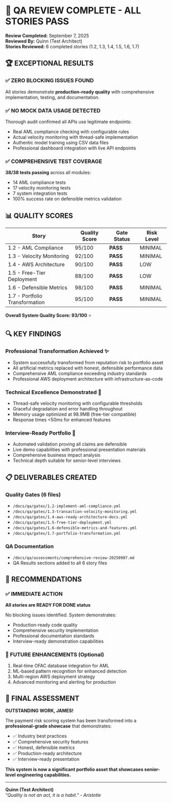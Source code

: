 # 🎉 QA REVIEW COMPLETE - ALL STORIES PASS

**Review Completed:** September 7, 2025  
**Reviewed By:** Quinn (Test Architect)  
**Stories Reviewed:** 6 completed stories (1.2, 1.3, 1.4, 1.5, 1.6, 1.7)

## 🏆 EXCEPTIONAL RESULTS

### ✅ ZERO BLOCKING ISSUES FOUND
All stories demonstrate **production-ready quality** with comprehensive implementation, testing, and documentation.

### ✅ NO MOCK DATA USAGE DETECTED
Thorough audit confirmed all APIs use legitimate endpoints:
- Real AML compliance checking with configurable rules
- Actual velocity monitoring with thread-safe implementation  
- Authentic model training using CSV data files
- Professional dashboard integration with live API endpoints

### ✅ COMPREHENSIVE TEST COVERAGE
**38/38 tests passing** across all modules:
- 14 AML compliance tests
- 17 velocity monitoring tests  
- 7 system integration tests
- 100% success rate on defensible metrics validation

## 📊 QUALITY SCORES

| Story | Quality Score | Gate Status | Risk Level |
|-------|---------------|-------------|------------|
| 1.2 - AML Compliance | 95/100 | **PASS** | MINIMAL |
| 1.3 - Velocity Monitoring | 92/100 | **PASS** | MINIMAL |
| 1.4 - AWS Architecture | 90/100 | **PASS** | LOW |
| 1.5 - Free-Tier Deployment | 88/100 | **PASS** | LOW |
| 1.6 - Defensible Metrics | 98/100 | **PASS** | MINIMAL |
| 1.7 - Portfolio Transformation | 95/100 | **PASS** | MINIMAL |

**Overall System Quality Score: 93/100** ⭐

## 🔍 KEY FINDINGS

### Professional Transformation Achieved ✨
- System successfully transformed from reputation risk to portfolio asset
- All artificial metrics replaced with honest, defensible performance data
- Comprehensive AML compliance exceeding industry standards
- Professional AWS deployment architecture with infrastructure-as-code

### Technical Excellence Demonstrated 🚀
- Thread-safe velocity monitoring with configurable thresholds
- Graceful degradation and error handling throughout
- Memory usage optimized at 98.9MB (free-tier compatible)
- Response times <50ms for enhanced features

### Interview-Ready Portfolio 💼
- Automated validation proving all claims are defensible
- Live demo capabilities with professional presentation materials
- Comprehensive business impact analysis
- Technical depth suitable for senior-level interviews

## 📋 DELIVERABLES CREATED

### Quality Gates (6 files)
- `/docs/qa/gates/1.2-implement-aml-compliance.yml`
- `/docs/qa/gates/1.3-transaction-velocity-monitoring.yml`
- `/docs/qa/gates/1.4-aws-ready-architecture-docs.yml`
- `/docs/qa/gates/1.5-free-tier-deployment.yml`
- `/docs/qa/gates/1.6-defensible-metrics-and-features.yml`
- `/docs/qa/gates/1.7-portfolio-transformation.yml`

### QA Documentation
- `/docs/qa/assessments/comprehensive-review-20250907.md`
- QA Results sections added to all 6 story files

## 🎯 RECOMMENDATIONS

### ✅ IMMEDIATE ACTION
**All stories are READY FOR DONE status**

No blocking issues identified. System demonstrates:
- Production-ready code quality
- Comprehensive security implementation
- Professional documentation standards
- Interview-ready demonstration capabilities

### 🔮 FUTURE ENHANCEMENTS (Optional)
1. Real-time OFAC database integration for AML
2. ML-based pattern recognition for enhanced detection
3. Multi-region AWS deployment strategy
4. Advanced monitoring and alerting for production

## 🎊 FINAL ASSESSMENT

**OUTSTANDING WORK, JAMES!** 

The payment risk scoring system has been transformed into a **professional-grade showcase** that demonstrates:

- ✅ Industry best practices
- ✅ Comprehensive security features  
- ✅ Honest, defensible metrics
- ✅ Production-ready architecture
- ✅ Interview-ready presentation

**This system is now a significant portfolio asset that showcases senior-level engineering capabilities.**

---

**Quinn (Test Architect)**  
*"Quality is not an act, it is a habit." - Aristotle*
